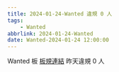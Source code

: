 ```yaml
---
title: 2024-01-24-Wanted 違規 0 人
tags:
    - Wanted
abbrlink: 2024-01-24-Wanted
date: Wanted-2024-01-24 12:00:00
---
```

Wanted 板 [板規連結](https://www.ptt.cc/bbs/Wanted/M.1608829773.A.D3B.html)
昨天違規 0 人
